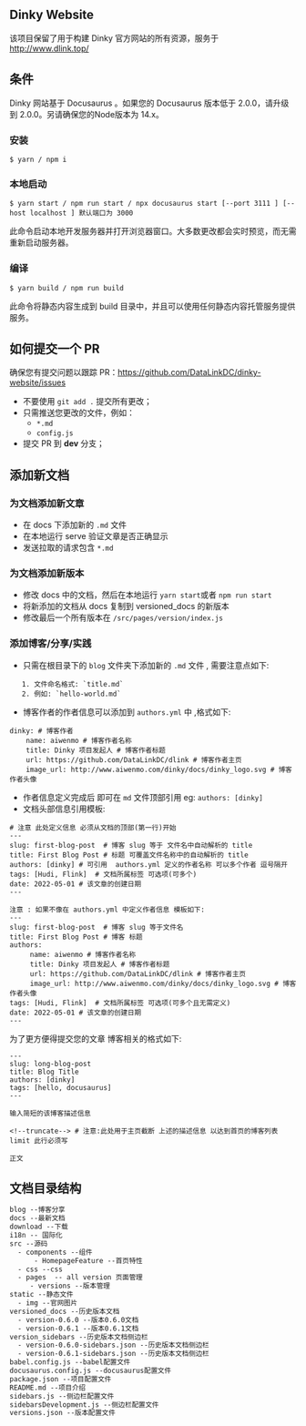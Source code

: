 ## Dinky  Website

该项目保留了用于构建 Dinky 官方网站的所有资源，服务于 http://www.dlink.top/

## 条件

Dinky 网站基于 Docusaurus 。如果您的 Docusaurus 版本低于 2.0.0，请升级到 2.0.0。另请确保您的Node版本为 14.x。

### 安装

```
$ yarn / npm i
```

### 本地启动

```
$ yarn start / npm run start / npx docusaurus start [--port 3111 ] [--host localhost ] 默认端口为 3000
```

此命令启动本地开发服务器并打开浏览器窗口。大多数更改都会实时预览，而无需重新启动服务器。

### 编译

```
$ yarn build / npm run build
```

此命令将静态内容生成到 build 目录中，并且可以使用任何静态内容托管服务提供服务。

## 如何提交一个  PR

确保您有提交问题以跟踪 PR：https://github.com/DataLinkDC/dinky-website/issues

- 不要使用 `git add .` 提交所有更改；
- 只需推送您更改的文件，例如：
  - `*.md`
  - `config.js`
- 提交 PR 到 **dev** 分支；

## 添加新文档

### 为文档添加新文章

- 在 docs 下添加新的 `.md` 文件
- 在本地运行 serve 验证文章是否正确显示
- 发送拉取的请求包含 `*.md`

### 为文档添加新版本

- 修改 docs 中的文档，然后在本地运行 `yarn start`或者 `npm run start`
- 将新添加的文档从 docs 复制到 versioned_docs 的新版本
- 修改最后一个所有版本在 `/src/pages/version/index.js`

### 添加博客/分享/实践

  - 只需在根目录下的 `blog` 文件夹下添加新的 `.md` 文件 , 需要注意点如下:

  ```text
     1. 文件命名格式: `title.md` 
     2. 例如: `hello-world.md`
  ```
 - 博客作者的作者信息可以添加到 `authors.yml` 中 ,格式如下:

  ```text
  dinky: # 博客作者
      name: aiwenmo # 博客作者名称
      title: Dinky 项目发起人 # 博客作者标题
      url: https://github.com/DataLinkDC/dlink # 博客作者主页
      image_url: http://www.aiwenmo.com/dinky/docs/dinky_logo.svg # 博客作者头像
  ```

  - 作者信息定义完成后 即可在 `md` 文件顶部引用 eg: `authors: [dinky]` 
  - 文档头部信息引用模板:

  ```text
  # 注意 此处定义信息 必须从文档的顶部(第一行)开始
  --- 
  slug: first-blog-post  # 博客 slug 等于 文件名中自动解析的 title
  title: First Blog Post # 标题 可覆盖文件名称中的自动解析的 title
  authors: [dinky] # 可引用  authors.yml 定义的作者名称 可以多个作者 逗号隔开
  tags: [Hudi, Flink]  # 文档所属标签 可选项(可多个)
  date: 2022-05-01 # 该文章的创建日期 
  ---  

  注意 : 如果不像在 authors.yml 中定义作者信息 模板如下:
  --- 
  slug: first-blog-post  # 博客 slug 等于文件名
  title: First Blog Post # 博客 标题 
  authors: 
       name: aiwenmo # 博客作者名称
       title: Dinky 项目发起人 # 博客作者标题
       url: https://github.com/DataLinkDC/dlink # 博客作者主页
       image_url: http://www.aiwenmo.com/dinky/docs/dinky_logo.svg # 博客作者头像
  tags: [Hudi, Flink]  # 文档所属标签 可选项(可多个且无需定义)
  date: 2022-05-01 # 该文章的创建日期 
  --- 
  ```
  为了更方便得提交您的文章 博客相关的格式如下:
```text
---
slug: long-blog-post 
title: Blog Title
authors: [dinky]
tags: [hello, docusaurus]
---

输入简短的该博客描述信息

<!--truncate--> # 注意:此处用于主页截断 上述的描述信息 以达到首页的博客列表limit 此行必须写

正文

```

## 文档目录结构

```html
blog --博客分享 
docs --最新文档
download --下载
i18n -- 国际化
src --源码
  - components --组件
      - HomepageFeature --首页特性
  - css --css
  - pages  -- all version 页面管理 
     - versions --版本管理   
static --静态文件
  - img --官网图片
versioned_docs --历史版本文档
  - version-0.6.0 --版本0.6.0文档
  - version-0.6.1 --版本0.6.1文档
version_sidebars --历史版本文档侧边栏
  - version-0.6.0-sidebars.json --历史版本文档侧边栏
  - version-0.6.1-sidebars.json --历史版本文档侧边栏
babel.config.js --babel配置文件
docusaurus.config.js --docusaurus配置文件
package.json --项目配置文件
README.md --项目介绍
sidebars.js --侧边栏配置文件
sidebarsDevelopment.js --侧边栏配置文件
versions.json --版本配置文件

```
